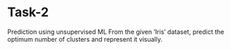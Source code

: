 # Task-2
Prediction using unsupervised ML
From the given ‘Iris’ dataset, predict the optimum number of clusters and
represent it visually.
